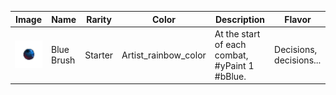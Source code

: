| Image | Name | Rarity | Color | Description | Flavor |
| ----- | ---- | ------ | ----- | ----------- | ------ |
| ![](relics/artistmod-BlueBrush.png) | Blue Brush | Starter | Artist_rainbow_color | At the start of each combat, #yPaint 1 #bBlue. | Decisions, decisions... |
